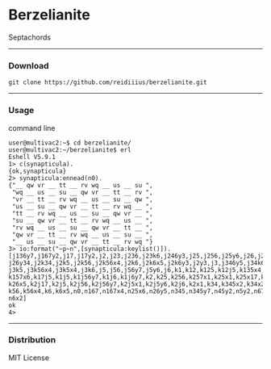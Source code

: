 # Berzelianite
Septachords

---

### Download

    git clone https://github.com/reidiiius/berzelianite.git

---

### Usage
command line

    user@multivac2:~$ cd berzelianite/
    user@multivac2:~/berzelianite$ erl
    Eshell V5.9.1
    1> c(synapticula).
    {ok,synapticula}
    2> synapticula:ennead(n0).
    {"__ qw vr __ tt __ rv wq __ us __ su ",
     "wq __ us __ su __ qw vr __ tt __ rv ",
     "vr __ tt __ rv wq __ us __ su __ qw ",
     "us __ su __ qw vr __ tt __ rv wq __ ",
     "tt __ rv wq __ us __ su __ qw vr __ ",
     "su __ qw vr __ tt __ rv wq __ us __ ",
     "rv wq __ us __ su __ qw vr __ tt __ ",
     "qw vr __ tt __ rv wq __ us __ su __ ",
     "__ us __ su __ qw vr __ tt __ rv wq "}
    3> io:format("~p~n",[synapticula:keylist()]).
    [j136y7,j167y2,j17,j17y2,j2,j23,j236,j23k6,j246y3,j25,j256,j25y6,j26,j26y3,
    j26y34,j2k34,j2k5,j2k56,j2k56x4,j2k6,j2k6x5,j2k6y3,j2y3,j3,j346y5,j34k6,j36,
    j3k5,j3k56x4,j3k5x4,j3k6,j5,j56,j56y7,j5y6,j6,k1,k12,k125,k12j5,k135x4,k15,
    k157x6,k17j5,k1j5,k1j56y7,k1j6,k1j6y7,k2,k25,k256,k257x1,k25x1,k25x17,k26,
    k26x5,k2j17,k2j5,k2j56,k2j56y7,k2j5x1,k2j5y6,k2j6,k2x1,k34,k345x2,k34x2,k5,
    k56,k56x4,k6,k6x5,n0,n167,n167x4,n25x6,n26y5,n345,n345y7,n45y2,n5y2,n67x2,
    n6x2]
    ok
    4>

---

### Distribution
MIT License

